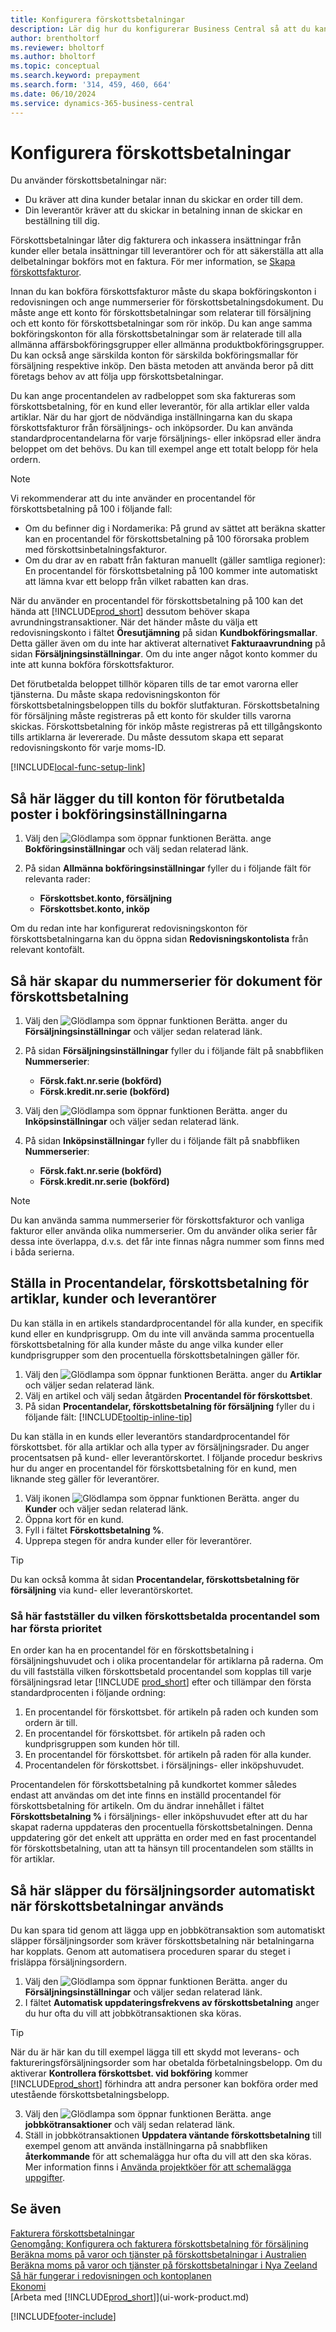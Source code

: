 ```yaml
---
title: Konfigurera förskottsbetalningar
description: Lär dig hur du konfigurerar Business Central så att du kan använda förskottsbetalningar till för att fakturera och inkassera insättningar från kunder eller betala insättningar till leverantörer.
author: brentholtorf
ms.reviewer: bholtorf
ms.author: bholtorf
ms.topic: conceptual
ms.search.keyword: prepayment
ms.search.form: '314, 459, 460, 664'
ms.date: 06/10/2024
ms.service: dynamics-365-business-central
---
```

# <a name="set-up-prepayments"></a>Konfigurera förskottsbetalningar

Du använder förskottsbetalningar när:

* Du kräver att dina kunder betalar innan du skickar en order till dem.
* Din leverantör kräver att du skickar in betalning innan de skickar en beställning till dig.

Förskottsbetalningar låter dig fakturera och inkassera insättningar från kunder eller betala insättningar till leverantörer och för att säkerställa att alla delbetalningar bokförs mot en faktura. För mer information, se [Skapa förskottsfakturor](finance-how-to-create-prepayment-invoices.md).

Innan du kan bokföra förskottsfakturor måste du skapa bokföringskonton i redovisningen och ange nummerserier för förskottsbetalningsdokument. Du måste ange ett konto för förskottsbetalningar som relaterar till försäljning och ett konto för förskottsbetalningar som rör inköp. Du kan ange samma bokföringskonton för alla förskottsbetalningar som är relaterade till alla allmänna affärsbokföringsgrupper eller allmänna produktbokföringsgrupper. Du kan också ange särskilda konton för särskilda bokföringsmallar för försäljning respektive inköp. Den bästa metoden att använda beror på ditt företags behov av att följa upp förskottsbetalningar.  

Du kan ange procentandelen av radbeloppet som ska faktureras som förskottsbetalning, för en kund eller leverantör, för alla artiklar eller valda artiklar. När du har gjort de nödvändiga inställningarna kan du skapa förskottsfakturor från försäljnings- och inköpsorder. Du kan använda standardprocentandelarna för varje försäljnings- eller inköpsrad eller ändra beloppet om det behövs. Du kan till exempel ange ett totalt belopp för hela ordern.  

> [!NOTE]
> Vi rekommenderar att du inte använder en procentandel för förskottsbetalning på 100 i följande fall:
>
> * Om du befinner dig i Nordamerika: På grund av sättet att beräkna skatter kan en procentandel för förskottsbetalning på 100 förorsaka problem med förskottsinbetalningsfakturor.
> * Om du drar av en rabatt från fakturan manuellt (gäller samtliga regioner): En procentandel för förskottsbetalning på 100 kommer inte automatiskt att lämna kvar ett belopp från vilket rabatten kan dras.
>
> När du använder en procentandel för förskottsbetalning på 100 kan det hända att [!INCLUDE[prod_short](includes/prod_short.md)] dessutom behöver skapa avrundningstransaktioner. När det händer måste du välja ett redovisningskonto i fältet **Öresutjämning** på sidan **Kundbokföringsmallar**. Detta gäller även om du inte har aktiverat alternativet **Fakturaavrundning** på sidan **Försäljningsinställningar**. Om du inte anger något konto kommer du inte att kunna bokföra förskottsfakturor.

Det förutbetalda beloppet tillhör köparen tills de tar emot varorna eller tjänsterna. Du måste skapa redovisningskonton för förskottsbetalningsbeloppen tills du bokför slutfakturan. Förskottsbetalning för försäljning måste registreras på ett konto för skulder tills varorna skickas. Förskottsbetalning för inköp måste registreras på ett tillgångskonto tills artiklarna är levererade. Du måste dessutom skapa ett separat redovisningskonto för varje moms-ID.  

[!INCLUDE[local-func-setup-link](includes/local-func-setup-link.md)]

## <a name="to-add-prepayment-accounts-to-the-general-posting-setup"></a>Så här lägger du till konton för förutbetalda poster i bokföringsinställningarna

1. Välj den ![Glödlampa som öppnar funktionen Berätta.](media/ui-search/search_small.png "Berätta för mig vad du vill göra") ange **Bokföringsinställningar** och välj sedan relaterad länk.
2. På sidan **Allmänna bokföringsinställningar** fyller du i följande fält för relevanta rader:  

    * **Förskottsbet.konto, försäljning**  
    * **Förskottsbet.konto, inköp**  

Om du redan inte har konfigurerat redovisningskonton för förskottsbetalningarna kan du öppna sidan **Redovisningskontolista** från relevant kontofält.  

## <a name="to-set-up-number-series-for-prepayment-documents"></a>Så här skapar du nummerserier för dokument för förskottsbetalning

1. Välj den ![Glödlampa som öppnar funktionen Berätta.](media/ui-search/search_small.png "Berätta för mig vad du vill göra") anger du **Försäljningsinställningar** och väljer sedan relaterad länk.
2. På sidan **Försäljningsinställningar** fyller du i följande fält på snabbfliken **Nummerserier**:  

   * **Försk.fakt.nr.serie (bokförd)**
   * **Försk.kredit.nr.serie (bokförd)**

3. Välj den ![Glödlampa som öppnar funktionen Berätta.](media/ui-search/search_small.png "Berätta för mig vad du vill göra") anger du **Inköpsinställningar** och väljer sedan relaterad länk.
4. På sidan **Inköpsinställningar** fyller du i följande fält på snabbfliken **Nummerserier**:

    * **Försk.fakt.nr.serie (bokförd)**
    * **Försk.kredit.nr.serie (bokförd)**

> [!NOTE]  
> Du kan använda samma nummerserier för förskottsfakturor och vanliga fakturor eller använda olika nummerserier. Om du använder olika serier får dessa inte överlappa, d.v.s. det får inte finnas några nummer som finns med i båda serierna.  

## <a name="to-set-up-prepayment-percentages-for-items-customers-and-vendors"></a>Ställa in Procentandelar, förskottsbetalning för artiklar, kunder och leverantörer

Du kan ställa in en artikels standardprocentandel för alla kunder, en specifik kund eller en kundprisgrupp. Om du inte vill använda samma procentuella förskottsbetalning för alla kunder måste du ange vilka kunder eller kundprisgrupper som den procentuella förskottsbetalningen gäller för.

1. Välj den ![Glödlampa som öppnar funktionen Berätta.](media/ui-search/search_small.png "Berätta vad du vill göra") anger du **Artiklar** och väljer sedan relaterad länk.
2. Välj en artikel och välj sedan åtgärden **Procentandel för förskottsbet**.  
3. På sidan **Procentandelar, förskottsbetalning för försäljning** fyller du i följande fält: [!INCLUDE[tooltip-inline-tip](includes/tooltip-inline-tip_md.md)]

Du kan ställa in en kunds eller leverantörs standardprocentandel för förskottsbet. för alla artiklar och alla typer av försäljningsrader. Du anger procentsatsen på kund- eller leverantörskortet. I följande procedur beskrivs hur du anger en procentandel för förskottsbetalning för en kund, men liknande steg gäller för leverantörer.  

1. Välj ikonen ![Glödlampa som öppnar funktionen Berätta.](media/ui-search/search_small.png "Berätta vad du vill göra") anger du **Kunder** och väljer sedan relaterad länk.
2. Öppna kort för en kund.
3. Fyll i fältet **Förskottsbetalning %**.
4. Upprepa stegen för andra kunder eller för leverantörer.  

> [!TIP]
> Du kan också komma åt sidan **Procentandelar, förskottsbetalning för försäljning** via kund- eller leverantörskortet.

### <a name="to-determine-which-prepayment-percentage-has-first-priority"></a>Så här fastställer du vilken förskottsbetalda procentandel som har första prioritet

En order kan ha en procentandel för en förskottsbetalning i försäljningshuvudet och i olika procentandelar för artiklarna på raderna. Om du vill fastställa vilken förskottsbetald procentandel som kopplas till varje försäljningsrad letar [!INCLUDE [prod_short](includes/prod_short.md)] efter och tillämpar den första standardprocenten i följande ordning:  

1. En procentandel för förskottsbet. för artikeln på raden och kunden som ordern är till.  
2. En procentandel för förskottsbet. för artikeln på raden och kundprisgruppen som kunden hör till.  
3. En procentandel för förskottsbet. för artikeln på raden för alla kunder.  
4. Procentandelen för förskottsbet. i försäljnings- eller inköpshuvudet.  

Procentandelen för förskottsbetalning på kundkortet kommer således endast att användas om det inte finns en inställd procentandel för förskottsbetalning för artikeln. Om du ändrar innehållet i fältet **Förskottsbetalning %** i försäljnings- eller inköpshuvudet efter att du har skapat raderna uppdateras den procentuella förskottsbetalningen. Denna uppdatering gör det enkelt att upprätta en order med en fast procentandel för förskottsbetalning, utan att ta hänsyn till procentandelen som ställts in för artiklar.

## <a name="to-automatically-release-sales-orders-when-prepayments-are-applied"></a>Så här släpper du försäljningsorder automatiskt när förskottsbetalningar används

Du kan spara tid genom att lägga upp en jobbkötransaktion som automatiskt släpper försäljningsorder som kräver förskottsbetalning när betalningarna har kopplats. Genom att automatisera proceduren sparar du steget i frisläppa försäljningsordern.

1. Välj den ![Glödlampa som öppnar funktionen Berätta.](media/ui-search/search_small.png "Berätta vad du vill göra") anger du **Försäljningsinställningar** och väljer sedan relaterad länk.
2. I fältet **Automatisk uppdateringsfrekvens av förskottsbetalning** anger du hur ofta du vill att jobbkötransaktionen ska köras.

> [!TIP]
> När du är här kan du till exempel lägga till ett skydd mot leverans- och faktureringsförsäljningsorder som har obetalda förbetalningsbelopp. Om du aktiverar **Kontrollera förskottsbet. vid bokföring** kommer [!INCLUDE[prod_short](includes/prod_short.md)] förhindra att andra personer kan bokföra order med utestående förskottsbetalningsbelopp.

3. Välj den ![Glödlampa som öppnar funktionen Berätta.](media/ui-search/search_small.png "Berätta vad du vill göra") ange **jobbkötransaktioner** och välj sedan relaterad länk.
4. Ställ in jobbkötransaktionen **Uppdatera väntande förskottsbetalning** till exempel genom att använda inställningarna på snabbfliken **återkommande** för att schemalägga hur ofta du vill att den ska köras. Mer information finns i [Använda projektköer för att schemalägga uppgifter](admin-job-queues-schedule-tasks.md).

## <a name="see-also"></a>Se även

[Fakturera förskottsbetalningar](finance-invoice-prepayments.md)  
[Genomgång: Konfigurera och fakturera förskottsbetalning för försäljning](walkthrough-setting-up-and-invoicing-sales-prepayments.md)  
[Beräkna moms på varor och tjänster på förskottsbetalningar i Australien](LocalFunctionality/Australia/how-to-calculate-goods-and-services-tax-on-prepayments.md)  
[Beräkna moms på varor och tjänster på förskottsbetalningar i Nya Zeeland](LocalFunctionality/NewZealand/how-to-calculate-goods-and-services-tax-on-prepayments.md)  
[Så här fungerar i redovisningen och kontoplanen](finance-general-ledger.md)  
[Ekonomi](finance.md)  
[Arbeta med [!INCLUDE[prod_short](includes/prod_short.md)]](ui-work-product.md)


[!INCLUDE[footer-include](includes/footer-banner.md)]
